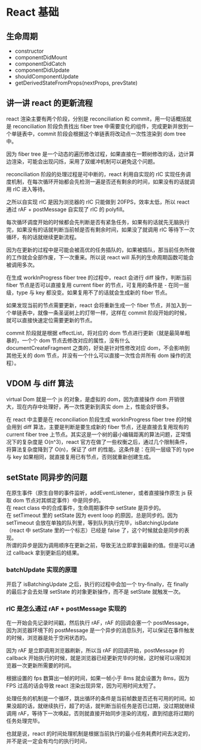 # React 基础

## 生命周期

- constructor
- componentDidMount
- componentDidCatch
- componentDidUpdate
- shouldComponentUpdate
- getDerivedStateFromProps(nextProps, prevState)

## 讲一讲 react 的更新流程

react 渲染主要有两个阶段，分别是 reconciliation 和 commit，用一句话概括就是 reconciliation 阶段负责找出 fiber tree 中需要变化的组件，完成更新并放到一个单链表中，commit 阶段会根据这个单链表将改动点一次性渲染到 dom tree 中。

因为 fiber tree 是一个动态的遍历修改过程，如果直接在一颗树修改的话，边计算边渲染，可能会出现闪烁，采用了双缓冲机制可以避免这个问题。

reconciliation 阶段的处理过程是可中断的，react 利用自实现的 rIC 实现任务调度机制，在每次循环开始都会先检测一遍是否还有剩余的时间，如果没有的话就调用 rIC 进入等待。

之所以自实现 rIC 是因为浏览器的 rIC 只能做到 20FPS，效率太低，所以 react 通过 rAF + postMessage 自实现了 rIC 的 polyfill。

每次循环调度开始的时候都会先判断是否有紧急任务，如果有的话就先无脑执行完，如果没有的话就判断当前帧是否有剩余时间，如果没了就调用 rIC 等待下一次循环，有的话就继续更新流程。

因为在更新的过程中是可能会被高优的任务插队的，如果被插队，那当前任务所做的工作就会全部作废，下一次重来。所以说 react will 系列的生命周期函数可能会被调用多次。

在生成 workInProgress fiber tree 的过程中，react 会进行 diff 操作，判断当前 fiber 节点是否可以直接复用 current fiber 的节点，可复用的条件是 - 在同一层级，type 与 key 都没变。如果复用不了的话就会生成新的 fiber 节点。

如果发现当前的节点需要更新，react 会将重新生成一个 fiber 节点，并加入到一个单链表中，就像一条圣诞树上的灯带一样，这样在 commit 阶段开始的时候，就可以直接快速定位需要更新的节点。

commit 阶段就是根据 effectList，将对应的 dom 节点进行更新（就是最简单粗暴的，一个个 dom 节点去修改对应的属性，没有什么 documentCreateFragment 之类的，好处是针对性修改对应 dom，不会影响到其他无关的 dom 节点，并没有一个什么可以直接一次性合并所有 dom 操作的流程）。

## VDOM 与 diff 算法

virtual Dom 就是一个 js 的对象，是虚拟的 dom，因为直接操作 dom 开销很大，现在内存中处理好，再一次性更新到真实 dom 上，性能会好很多。

在 react 中主要是在 reconciliation 阶段生成 workInProgress fiber tree 的时候会用到 diff 算法，主要是判断是要生成新的 fiber 节点，还是直接去复用现有的 current fiber tree 上节点。其实这是一个树的最小编辑距离的算法问题，正常情况下的复杂度是 O(n^3)，react 官方在做了一些权衡之后，通过几个限制条件，将算法复杂度降到了 O(n)，保证了 diff 的性能。这条件是：在同一层级下的 type 与 key 如果相同，就直接复用已有节点，否则就重新创建生成。

## setState 同异步的问题

在原生事件（原生自带的事件监听，addEventListener，或者直接操作原生 js 获取 dom 节点对其绑定事件）中是同步的。  
在 react class 中的合成事件，生命周期事件中 setState 是异步的。  
在 setTimeout 里的 setState 因为 event loop 的原因，总是同步的。因为 setTimeout 会放在单独的队列里，等到队列执行完毕，isBatchingUpdate（react 中 setState 里的一个标志）已经是 false 了，这个时候就会是同步的表现。  
所谓的异步是因为调用顺序在更新之前，导致无法立即拿到最新的值。但是可以通过 callback 拿到更新后的结果。

### batchUpdate 实现的原理

开启了 isBatchingUpdate 之后，执行的过程中会加一个 try-finally，在 finally 的最后才会去处理 setState 的对象更新操作，而不是 setState 就触发一次。

### rIC 是怎么通过 rAF + postMessage 实现的

在一开始会先记录时间戳，然后执行 rAF，rAF 的回调会塞一个 postMessage，因为浏览器环境下的 postMessage 是一个异步的消息队列，可以保证在事件触发的时候，浏览器是处于空闲状态的。

因为 rAF 是立即调用浏览器刷新，所以当 rAF 的回调开始，postMessage 的 callback 开始执行的时候，就是浏览器已经更新完毕的时候，这时候可以得知浏览器一次更新所需要的时间。

根据设置的 fps 数算出一帧的时间，如果一帧小于 8ms 就会设置为 8ms，因为 FPS 过高的话会导致 react 渲染出现异常，因为可用时间太短了。

处理任务的机制是一个循环，跳出循环的条件是当前帧数是否还有可用的时间。如果没超的话，就继续执行，超了的话，就判断当前任务是否已过期，没过期就继续调用 rAF，等待下一次唤起，否则就直接开始同步渲染的流程，直到彻底将过期的任务处理完毕。

也就是说，react 的时间处理机制是根据当前执行的最小任务耗费时间去决定的，并不是说一定会有均匀的执行时间，
